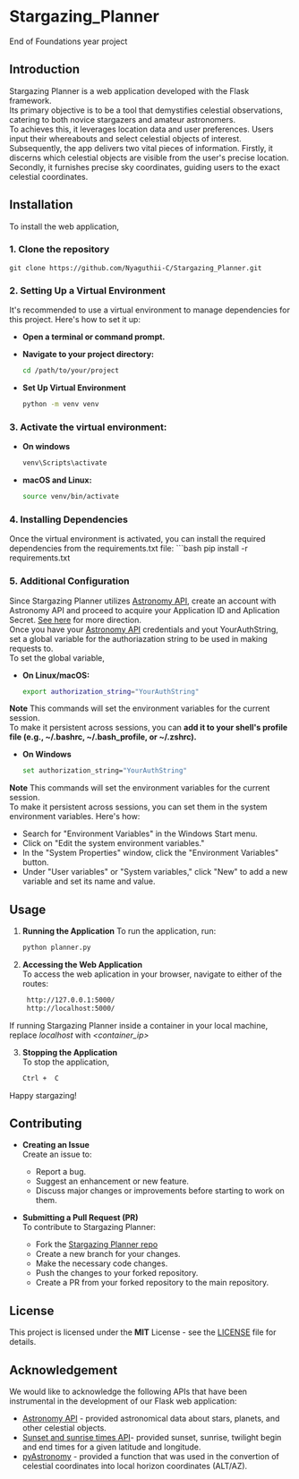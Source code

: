 # Stargazing_Planner
End of Foundations year project  

## Introduction

Stargazing Planner is a web application developed with the Flask framework.  
Its primary objective is to be a tool that demystifies celestial observations, catering to both novice stargazers and amateur astronomers.  
To achieves this, it leverages location data and user preferences. Users input their whereabouts and select celestial objects of interest.  
Subsequently, the app delivers two vital pieces of information. Firstly, it discerns which celestial objects are visible from the user's precise location. Secondly, it furnishes precise sky coordinates, guiding users to the exact celestial coordinates.  


## Installation

To install the web application,  
### 1. Clone the  repository  

    git clone https://github.com/Nyaguthii-C/Stargazing_Planner.git

### 2. Setting Up a Virtual Environment     
  It's recommended to use a virtual environment to manage dependencies for this project. Here's how to set it up:
-  **Open a terminal or command prompt.**  

-  **Navigate to your project directory:**  
   ```bash
   cd /path/to/your/project

-  **Set Up Virtual Environment** 
   ```bash
   python -m venv venv

### 3. Activate the virtual environment:  
- **On windows**  
    ```bash
    venv\Scripts\activate  

 - **macOS and Linux:**
    ```bash
    source venv/bin/activate

### 4. Installing Dependencies 
Once the virtual environment is activated, you can install the required dependencies from the requirements.txt file:
    ```bash
    pip install -r requirements.txt

### 5. Additional Configuration  
Since Stargazing Planner utilizes [Astronomy API](https://astronomyapi.com/), create an account with Astronomy API and proceed to acquire your Application ID and Aplication Secret. [See here](https://docs.astronomyapi.com/) for more direction.  
Once you have your [Astronomy API](https://astronomyapi.com/) credentials and yout YourAuthString, set a global variable for the authoriazation string to be used in making requests to.  
To set the global variable,  
- **On Linux/macOS:**
    ```bash
    export authorization_string="YourAuthString"
 **Note**
   This commands will set the environment variables for the current session.   
   To make it persistent across sessions, you can **add it to your shell's profile file (e.g., ~/.bashrc, ~/.bash_profile, or ~/.zshrc).**    
- **On Windows**
    ```bash
    set authorization_string="YourAuthString"
**Note**
   This commands will set the environment variables for the current session.   
   To make it persistent across sessions, you can set them in the system environment variables. Here's how:    
  - Search for "Environment Variables" in the Windows Start menu.  
  - Click on "Edit the system environment variables."  
  - In the "System Properties" window, click the "Environment Variables" button.  
  - Under "User variables" or "System variables," click "New" to add a new variable and set its name and value.  



## Usage

1. **Running the Application**
To run the application, run:
    ```bash
    python planner.py

2. **Accessing the Web Application**  
To access the web aplication in your browser, navigate to either of the routes:
    ```bash
     http://127.0.0.1:5000/
     http://localhost:5000/
If running Stargazing Planner inside a container in your local machine, replace *localhost* with  *<container_ip>*  

3. **Stopping the Application**   
To stop the application,
    ```bash
    Ctrl +  C

Happy stargazing!

## Contributing  
-  **Creating an Issue**  
   Create an issue to:
    -  Report a bug.
    -  Suggest an enhancement or new feature.
    -  Discuss major changes or improvements before starting to work on them.  

- **Submitting a Pull Request (PR)**  
To contribute to Stargazing Planner:
    - Fork the [Stargazing Planner repo](https://github.com/Nyaguthii-C/Stargazing_Planner.git)
    - Create a new branch for your changes.
    - Make the necessary code changes.
    - Push the changes to your forked repository.
    - Create a PR from your forked repository to the main repository.


## License

This project is licensed under the **MIT** License - see the [LICENSE](https://github.com/Nyaguthii-C/Stargazing_Planner/blob/main/LICENSE) file for details.







## Acknowledgement  
We would like to acknowledge the following APIs that have been instrumental in the development of our Flask web application:
-  [Astronomy API](https://astronomyapi.com/) - provided astronomical data about stars, planets, and other celestial objects.
- [Sunset and sunrise times API](https://sunrise-sunset.org/api)- provided sunset, sunrise, twilight begin and end times for a given latitude and longitude.
- [pyAstronomy](https://pyastronomy.readthedocs.io/en/latest/index.html) - provided a function that was used in the convertion of celestial coordinates into local horizon coordinates (ALT/AZ).
